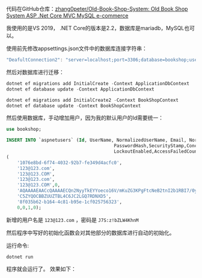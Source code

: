 
代码在GitHub仓库：[zhang0peter/Old-Book-Shop-System: Old Book Shop System ASP .Net Core MVC MySQL e-commerce](https://github.com/zhang0peter/Old-Book-Shop-System)

我使用的是VS 2019， .NET Core的版本是2.2，数据库是mariadb，MySQL也可以。

使用前先修改appsettings.json文件中的数据库连接字符串：
```c
"DeafultConnection2": "server=localhost;port=3306;database=bookshop;user=root;Password=test;CharSet=utf8;"
```
然后对数据库进行迁移：
```js
dotnet ef migrations add InitialCreate -Context ApplicationDbContext
dotnet ef database update -Context ApplicationDbContext

dotnet ef migrations add InitialCreate2 -Context BookShopContext
dotnet ef database update -Context BookShopContext
```

然后使用数据库，手动增加用户，因为我的默认用户的Id需要统一：
```sql
use bookshop;

INSERT INTO `aspnetusers` (Id, UserName, NormalizedUserName, Email, NormalizedEmail,EmailConfirmed,
										PasswordHash,SecurityStamp,ConcurrencyStamp,PhoneNumberConfirmed,TwoFactorEnabled,
										LockoutEnabled,AccessFailedCount) VALUES 
( 
    '1076e8bd-6f74-4032-92b7-fe349d4acfc0', 
    '123@123.com', 
    '123@123.COM',
    '123@123.com',
    '123@123.COM',0,
    'AQAAAAEAACcQAAAAECQn2NyyTkEYYoeco16V/mKuZG3KPgFtcNeB2tnI2b1RBI7/0y0qxp+kP5zGPyGTLg==',
    'C5ZYQOCBBZUUZTBL4C6JC2LGQ7RDNXD5',
    '8f035b62-b164-4c81-b95e-1cf025756323',
    0,0,1,0);
```
新增的用户名是  `123@123.com` ，密码是 `J7S:z!bZLW4KhnM`

然后程序中写好的初始化函数会对其他部分的数据库进行自动的初始化。

运行命令:  
```
dotnet run
```
程序就会运行了。
效果如下：
